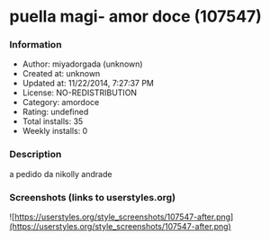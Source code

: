# puella magi- amor doce (107547)

### Information
- Author: miyadorgada (unknown)
- Created at: unknown
- Updated at: 11/22/2014, 7:27:37 PM
- License: NO-REDISTRIBUTION
- Category: amordoce
- Rating: undefined
- Total installs: 35
- Weekly installs: 0


### Description
a pedido da nikolly andrade


### Screenshots (links to userstyles.org)
![https://userstyles.org/style_screenshots/107547-after.png](https://userstyles.org/style_screenshots/107547-after.png)


